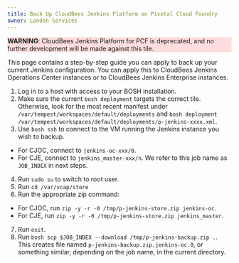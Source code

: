 ```yaml
---
title: Back Up CloudBees Jenkins Platform on Pivotal Cloud Foundry
owner: London Services
---
```


<style>
    .note.warning {
        background-color: #fdd;
        border-color: #fbb
    }

    .note.warning:before {
        color: #f99;
     }
</style>

<p class="note warning"><strong>WARNING</strong>: CloudBees Jenkins Platform for PCF is deprecated, and no further development will be made against this tile.</p>

This page contains a step-by-step guide you can apply to back up your current Jenkins configuration. You can apply this to CloudBees Jenkins Operations Center instances or to CloudBees Jenkins Enterprise instances.

1. Log in to a host with access to your BOSH installation.
2. Make sure the current `bosh deployment` targets the correct tile. Otherwise, look for the most recent manifest under `/var/tempest/workspaces/default/deployments` and `bosh deployment /var/tempest/workspaces/default/deployments/p-jenkins-xxxx.xml`.
3. Use `bosh ssh` to connect to the VM running the Jenkins instance you wish to backup.
  * For CJOC, connect to `jenkins-oc-xxx/0`.
  * For CJE, connect to `jenkins_master-xxx/n`.
  We refer to this job name as `JOB_INDEX` in next steps.
4. Run `sudo su` to switch to root user.
5. Run `cd /var/vcap/store`
6. Run the appropriate zip command:
  * For CJOC, run `zip -y -r -0 /tmp/p-jenkins-store.zip jenkins-oc`.
  * For CJE, run `zip -y -r -0 /tmp/p-jenkins-store.zip jenkins_master`.
7. Run `exit`.
8. Run `bosh scp $JOB_INDEX --download /tmp/p-jenkins-backup.zip .`.
  This creates file named `p-jenkins-backup.zip.jenkins-oc.0`, or something similar, depending on the job name, in the current directory.

